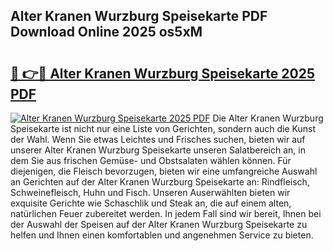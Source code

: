 ## Alter Kranen Wurzburg Speisekarte PDF Download Online 2025 os5xM

# <h2><a href="http://gc9mdm.nevu.top/?p=Alter+Kranen+Wurzburg+Speisekarte">🔗 👉🔴 Alter Kranen Wurzburg Speisekarte 2025 PDF</a></h2>

[![Alter Kranen Wurzburg Speisekarte 2025 PDF](https://i.imgur.com/dBaPXMq.png)](http://gc9mdm.nevu.top/?p=Alter+Kranen+Wurzburg+Speisekarte)
Die Alter Kranen Wurzburg Speisekarte ist nicht nur eine Liste von Gerichten, sondern auch die Kunst der Wahl. Wenn Sie etwas Leichtes und Frisches suchen, bieten wir auf unserer Alter Kranen Wurzburg Speisekarte unseren Salatbereich an, in dem Sie aus frischen Gemüse- und Obstsalaten wählen können. Für diejenigen, die Fleisch bevorzugen, bieten wir eine umfangreiche Auswahl an Gerichten auf der Alter Kranen Wurzburg Speisekarte an: Rindfleisch, Schweinefleisch, Huhn und Fisch. Unseren Auserwählten bieten wir exquisite Gerichte wie Schaschlik und Steak an, die auf einem alten, natürlichen Feuer zubereitet werden. In jedem Fall sind wir bereit, Ihnen bei der Auswahl der Speisen auf der Alter Kranen Wurzburg Speisekarte zu helfen und Ihnen einen komfortablen und angenehmen Service zu bieten.
